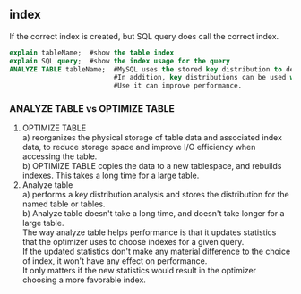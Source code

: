 ## index
If the correct index is created, but SQL query does call the correct index.
```sql
explain tableName;  #show the table index
explain SQL query;  #show the index usage for the query
ANALYZE TABLE tableName;  #MySQL uses the stored key distribution to decide the table join order for joins on something other than a constant. 
                          #In addition, key distributions can be used when deciding which indexes to use for a specific table within a query.
                          #Use it can improve performance.
```
### ANALYZE TABLE vs OPTIMIZE TABLE 
1. OPTIMIZE TABLE  
   a) reorganizes the physical storage of table data and associated index data, to reduce storage space and improve I/O efficiency when accessing the table.<br>
   b) OPTIMIZE TABLE copies the data to a new tablespace, and rebuilds indexes. This takes a long time for a large table.<br>
2. Analyze table <br>
   a) performs a key distribution analysis and stores the distribution for the named table or tables.<br>
   b) Analyze table doesn't take a long time, and doesn't take longer for a large table. <br>
   The way analyze table helps performance is that it updates statistics that the optimizer uses to choose indexes for a given query. <br>
   If the updated statistics don't make any material difference to the choice of index, it won't have any effect on performance. <br>
   It only matters if the new statistics would result in the optimizer choosing a more favorable index.<br>
